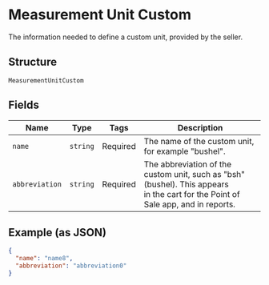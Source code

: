 <!-- Optimized: 2025-10-06 -->
<!-- RPM: 1.6.2.1.1.6.2.1_measurement-unit-custom_20251006 -->
<!-- Session: E2E RPM DNA Application -->
<!-- AOM: RND (Reggie & Dro) -->
<!-- COI: TECHNOLOGY -->
<!-- RPM: HIGH -->
<!-- ACTION: BUILD -->

# Measurement Unit Custom

The information needed to define a custom unit, provided by the seller.

## Structure

`MeasurementUnitCustom`

## Fields

| Name | Type | Tags | Description |
|  --- | --- | --- | --- |
| `name` | `string` | Required | The name of the custom unit, for example "bushel". |
| `abbreviation` | `string` | Required | The abbreviation of the custom unit, such as "bsh" (bushel). This appears<br>in the cart for the Point of Sale app, and in reports. |

## Example (as JSON)

```json
{
  "name": "name8",
  "abbreviation": "abbreviation0"
}
```
